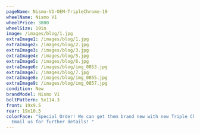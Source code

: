```yaml
---
pageName: Nismo-V1-OEM-TripleChrome-19
wheelName: Nismo V1
wheelPrice: 3800
wheelSize: 19in
image: /images/blog/1.jpg
extraImage1: /images/blog/1.jpg
extraImage2: /images/blog/2.jpg
extraImage3: /images/blog/3.jpg
extraImage4: /images/blog/5.jpg
extraImage5: /images/blog/6.jpg
extraImage6: /images/blog/img_0853.jpg
extraImage7: /images/blog/7.jpg
extraImage8: /images/blog/img_0855.jpg
extraImage9: /images/blog/img_0857.jpg
condition: New
brandModel: Nismo V1
boltPattern: 5x114.3
front: 19x9.5
rear: 19x10.5
colorFace: "Special Order! We can get them brand new with new Triple Chrome.
  Email us for further details! "
---
```

